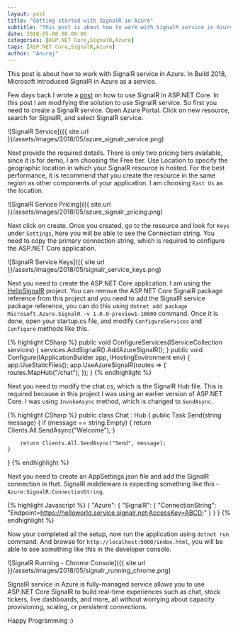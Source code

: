 ```yaml
---
layout: post
title: "Getting started with SignalR in Azure"
subtitle: "This post is about how to work with SignalR service in Azure. In Build 2018, Microsoft introduced SignalR in Azure as a service."
date: 2018-05-08 00:00:00
categories: [ASP.NET Core,SignalR,Azure]
tags: [ASP.NET Core,SignalR,Azure]
author: "Anuraj"
---
```

This post is about how to work with SignalR service in Azure. In Build 2018, Microsoft introduced SignalR in Azure as a service.

Few days back I wrote a [post](https://dotnetthoughts.net/getting-started-with-signalr-using-aspnet-core/) on how to use SignalR in ASP.NET Core. In this post I am modifying the solution to use SignalR service. So first you need to create a SignalR service. Open Azure Portal. Click on new resource, search for SignalR, and select SignalR service.

![SignalR Service]({{ site.url }}/assets/images/2018/05/azure_signalr_service.png)

Next provide the required details. There is only two pricing tiers available, since it is for demo, I am choosing the Free tier. Use Location to specify the geographic location in which your SignalR resource is hosted. For the best performance, it is recommend that you create the resource in the same region as other components of your application. I am choosing `East Us` as the location.

![SignalR Service Pricing]({{ site.url }}/assets/images/2018/05/azure_signalr_pricing.png)

Next click on create. Once you created, go to the resource and look for `Keys` under `Settings`, here you will be able to see the Connection string. You need to copy the primary connection string, which is required to configure the ASP.NET Core application.

![SignalR Service Keys]({{ site.url }}/assets/images/2018/05/signalr_service_keys.png)

Next you need to create the ASP.NET Core application. I am using the [HelloSignalR](https://github.com/anuraj/AspNetCoreSamples/tree/master/HelloSignalR) project. You can remove the ASP.NET Core SignalR package reference from this project and you need to add the SignalR service package reference, you can do this using `dotnet add package Microsoft.Azure.SignalR -v 1.0.0-preview1-10009` command. Once it is done, open your startup.cs file, and modify `ConfigureServices` and `Configure` methods like this.

{% highlight CSharp %}
public void ConfigureServices(IServiceCollection services)
{
    services.AddSignalR().AddAzureSignalR();
}
public void Configure(IApplicationBuilder app, IHostingEnvironment env)
{
    app.UseStaticFiles();
    app.UseAzureSignalR(routes =>
    {
        routes.MapHub<Chat>("/chat");
    });
}
{% endhighlight %}

Next you need to modify the chat.cs, which is the SignalR Hub file. This is required because in this project I was using an earlier version of ASP.NET Core. I was using `InvokeAsync` method, which is changed to `SendAsync`.

{% highlight CSharp %}
public class Chat : Hub
{
    public Task Send(string message)
    {
        if (message == string.Empty)
        {
            return Clients.All.SendAsync("Welcome");
        }

        return Clients.All.SendAsync("Send", message);
    }
}
{% endhighlight %}

Next you need to create an AppSettings.json file and add the SignalR connection in that. SignalR middleware is expecting something like this - `Azure:SignalR:ConnectionString`.

{% highlight Javascript %}
{
    "Azure": {
        "SignalR": {
            "ConnectionString": "Endpoint=https://helloworld.service.signalr.net;AccessKey=ABCD;"
        }
    }
}
{% endhighlight %}

Now your completed all the setup, now run the application using `dotnet run` command. And browse for `http://localhost:5000/index.html`, you will be able to see something like this in the developer console.

![SignalR Running - Chrome Console]({{ site.url }}/assets/images/2018/05/signalr_running_chrome.png)

SignalR service in Azure is fully-managed service allows you to use ASP.NET Core SignalR to build real-time experiences such as chat, stock tickers, live dashboards, and more, all without worrying about capacity provisioning, scaling, or persistent connections.

Happy Programming :)